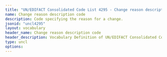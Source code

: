 ```yaml
---
title: "UN/EDIFACT Consolidated Code List 4295 - Change reason description code (20B) JSON-LD Vocabulary"
name: Change reason description code
description: Code specifying the reason for a change.
jsonid: "uncl4295"
layout: vocabulary
header_name: Change reason description code
header_description: Vocabulary Definition of UN/EDIFACT Consolidated Code List 4295 - Change reason description code (20B) semantics in HTML format. JSON-LD format is available at [uncl4295.jsonld](/vocabulary/uncl4295.jsonld)
type: uncl
options:
---
```


